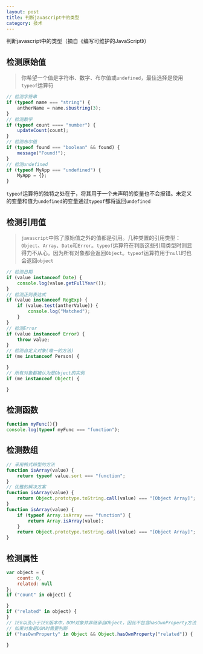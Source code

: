 ```yaml
---
layout: post
title: 判断javascript中的类型
category: 技术
---
```


判断javascript中的类型（摘自《编写可维护的JavaScript》）

<!--more-->

## 检测原始值

> 你希望一个值是字符串、数字、布尔值或`undefined`，最佳选择是使用`typeof`运算符

~~~ javascript
// 检测字符串
if (typeof name === "string") {
    antherName = name.sbustring(3);
}
// 检测数字
if (typeof count ==== "number") {
    updateCount(count);
}
// 检测布尔值
if (typeof found === "boolean" && found) {
    message("Found!");
}
// 检测undefined
if (typeof MyApp === "undefined") {
    MyApp = {};
}
~~~

`typeof`运算符的独特之处在于，将其用于一个未声明的变量也不会报错。未定义的变量和值为`undefined`的变量通过`typeof`都将返回`undefined`

## 检测引用值

> `javascript`中除了原始值之外的值都是引用。几种类置的引用类型：`Object`、`Array`、`Date`和`Error`。`typeof`运算符在判断这些引用类型时则显得力不从心。因为所有对象都会返回`Object`。`typeof`运算符用于`null`时也会返回`object`

~~~ javascript
// 检测日期
if (value instanceof Date) {
    console.log(value.getFullYear());
}
// 检测正则表达式
if (value instanceof RegExp) {
    if (value.test(antherValue)) {
        console.log("Matched");
    }
}
// 检测Error
if (value instanceof Error) {
    throw value;
}
// 检测自定义对象(唯一的方法)
if (me instanceof Person) {

}
// 所有对象都被认为是Object的实例
if (me instanceof Object) {

}
~~~

## 检测函数

~~~ javascript
function myFunc(){}
console.log(typeof myFunc === "function");
~~~

## 检测数组

~~~ javascript
// 采用鸭式辨型的方法
function isArray(value) {
    return typeof value.sort === "function";
}
// 优雅的解决方案
function isArray(value) {
    return Object.prototype.toString.call(value) === "[Object Array]";
}
function isArray(value) {
    if (typeof Array.isArray === "function") {
        return Array.isArray(value);
    }
    return Object.prototype.toString.call(value) === "[Object Array]";
}
~~~

## 检测属性

~~~ javascript
var object = {
    count: 0,
    related: null
};
if ("count" in object) {

}
if ("related" in object) {
}
// IE8以及小于IE8版本中，DOM对象并非继承自Object，因此不包含hasOwnProperty方法
// 如果对象是DOM时需要判断
if ("hasOwnProperty" in Object && Object.hasOwnProperty("related")) {

}
~~~
